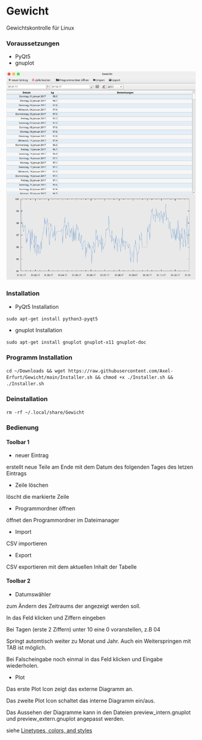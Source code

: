 # Gewicht
Gewichtskontrolle für Linux

### Voraussetzungen
- PyQt5
- gnuplot

<img src="https://raw.githubusercontent.com/Axel-Erfurt/Gewicht/main/screenshot.png" width="600" />

### Installation

- PyQt5 Installation

```sudo apt-get install python3-pyqt5```

- gnuplot Installation

```sudo apt-get install gnuplot gnuplot-x11 gnuplot-doc```

### Programm Installation

```cd ~/Downloads && wget https://raw.githubusercontent.com/Axel-Erfurt/Gewicht/main/Installer.sh && chmod +x ./Installer.sh && ./Installer.sh```

### Deinstallation

```rm -rf ~/.local/share/Gewicht```

### Bedienung

#### Toolbar 1

- neuer Eintrag

erstellt neue Teile am Ende mit dem Datum des folgenden Tages des letzen Eintrags

- Zeile löschen

löscht die markierte Zeile

- Programmordner öffnen

öffnet den Programmordner im Dateimanager

- Import

CSV importieren

- Export

CSV exportieren mit dem aktuellen Inhalt der Tabelle

#### Toolbar 2

- Datumswähler

zum Ändern des Zeitraums der angezeigt werden soll.

In das Feld klicken und Ziffern eingeben

Bei Tagen (erste 2 Ziffern) unter 10 eine 0 voranstellen, z.B 04

Springt automtisch weiter zu Monat und Jahr. Auch ein Weiterspringen mit TAB ist möglich.

Bei Falscheingabe noch einmal in das Feld klicken und Eingabe wiederholen.

- Plot

Das erste Plot Icon zeigt das externe Diagramm an.

Das zweite Plot Icon schaltet das interne Diagramm ein/aus.

Das Aussehen der Diagramme kann in den Dateien preview_intern.gnuplot und preview_extern.gnuplot angepasst werden.

siehe [Linetypes, colors, and styles](http://www.bersch.net/gnuplot-doc/linetypes,-colors,-and-styles.html)
